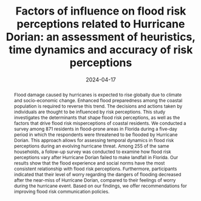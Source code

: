 ---
title: "Factors of influence on flood risk perceptions related to Hurricane Dorian: an assessment of heuristics, time dynamics and accuracy of risk perceptions"
date: 2024-04-17
publishDate: 2024-02-06T08:00:00
authors: ["Laurine A de Wolf", "Peter J Robinson", "Wouter W J Botzen", "Toon Haer", "**Jantsje M Mol**", "Jeff Czajkowski"]
publication_types: ["2"]
abstract: "Flood damage caused by hurricanes is expected to rise globally due to climate and socio-economic change. Enhanced flood preparedness among the coastal population is required to reverse this trend. The decisions and actions taken by individuals are thought to be influenced by risk perceptions. This study investigates the determinants that shape flood risk perceptions, as well as the factors that drive flood risk misperceptions of coastal residents. We conducted a survey among 871 residents in flood-prone areas in Florida during a five-day period in which the respondents were threatened to be flooded by Hurricane Dorian. This approach allows for assessing temporal dynamics in flood risk perceptions during an evolving hurricane threat. Among 255 of the same households, a follow-up survey was conducted to examine how flood risk perceptions vary after Hurricane Dorian failed to make landfall in Florida. Our results show that the flood experience and social norms have the most consistent relationship with flood risk perceptions. Furthermore, participants indicated that their level of worry regarding the dangers of flooding decreased after the near-miss of Hurricane Dorian, compared to their feelings of worry during the hurricane event. Based on our findings, we offer recommendations for improving flood risk communication policies.
"

featured: false
publication: "*Natural Hazards and Earth System Sciences*"
tags: ["Flood risk perception", "Hurricanes", "Near-miss events"]

links:
  - name: DOI
    url: "https://doi.org/10.5194/nhess-24-1303-2024"
  - name: PDF
    url: "https://nhess.copernicus.org/articles/24/1303/2024/nhess-24-1303-2024.pdf"






# Featured image
# To use, add an image named `featured.jpg/png` to your page's folder. 
image:
  caption: ''
  focal_point: ""
  preview_only: false
---